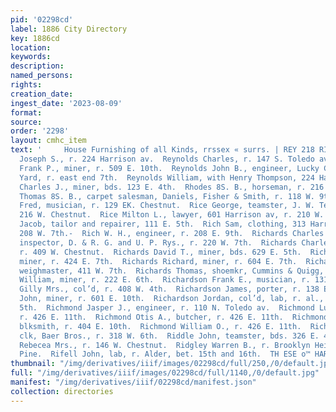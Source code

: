 ```yaml
---
pid: '02298cd'
label: 1886 City Directory
key: 1886cd
location: 
keywords: 
description: 
named_persons: 
rights: 
creation_date: 
ingest_date: '2023-08-09'
format: 
source: 
order: '2298'
layout: cmhc_item
text: '     House Furnishing of all Kinds, rrssex « surrs. | REY 218 RIF ;  Reyburn
  Joseph S., r. 224 Harrison av.  Reynolds Charles, r. 147 S. Toledo av.  Reynolds
  Frank P., miner, r. 509 E. 10th.  Reynolds John B., engineer, Lucky Corner Wood
  Yard, r. east end 7th.  Reynolds William, with Henry Thompson, 224 Harrison av.  Reyson
  Charles J., miner, bds. 123 E. 4th.  Rhodes 8S. B., horseman, r. 216 W. Chestnut.  Riach
  Thomas 8S. B., carpet salesman, Daniels, Fisher & Smith, r. 118 W. 9th. |  Rice
  Fred, musician, r. 129 EK. Chestnut.  Rice George, teamster, J. W. Ten Eyck, r.
  216 W. Chestnut.  Rice Milton L., lawyer, 601 Harrison av, r. 210 W. 6th. ,  Rich
  Jacob, tailor and repairer, 111 E. 5th.  Rich Sam, clothing, 313 Harrison av, r.
  208 W. 7th.-  Rich W. H., engineer, r. 208 E. 9th.  Richards Charles E., asst. pool
  inspector, D. & R. G. and U. P. Rys., r. 220 W. 7th.  Richards Charles P., miner,
  r. 409 W. Chestnut.  Richards David T., miner, bds. 629 E. 5th.  Richards Gomer,
  miner, r. 424 E. 7th.  Richards Richard, miner, r. 604 E. 7th.  Richards Richard,
  weighmaster, 411 W. 7th.  Richards Thomas, shoemkr, Cummins & Quigg, r. 626 E. 5th.  Richards
  William, miner, r. 222 E. 6th.  Richardson Frank E., musician, r. 131 W. 2d.  Richardson
  Gilly Mrs., col’d, r. 408 W. 4th.  Richardson James, porter, r. 138 E. 7th.  Richardson
  John, miner, r. 601 E. 10th.  Richardson Jordan, col’d, lab, r. al., rear 141 E.
  5th.  Richmond Jasper J., engineer, r. 110 N. Toledo av.  Richmond Luther C., miner,
  r. 426 E. 11th.  Richmond Otis A., butcher, r. 426 E. 11th.  Richmond William A.,
  blksmith, r. 404 E. 10th.  Richmond William O., r. 426 E. 11th.  Richter George,
  clk, Baer Bros., r. 318 W. 6th.  Riddle John, teamster, bds. 326 E. 4th.  Ridenour
  Rebecea Mrs., r. 146 W. Chestnut.  Ridgley Warren B., r. Brooklyn Heights, foot
  Pine.  Rifell John, lab, r. Alder, bet. 15th and 16th.  TH ESE o™ HARDWARE, "Pees '
thumbnail: "/img/derivatives/iiif/images/02298cd/full/250,/0/default.jpg"
full: "/img/derivatives/iiif/images/02298cd/full/1140,/0/default.jpg"
manifest: "/img/derivatives/iiif/02298cd/manifest.json"
collection: directories
---
```

